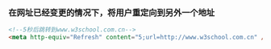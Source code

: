### 在网址已经变更的情况下，将用户重定向到另外一个地址

```html
<!--5秒后跳转到www.w3school.com.cn-->
<meta http-equiv="Refresh" content="5;url=http://www.w3school.com.cn" />
```
